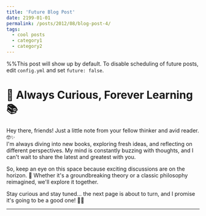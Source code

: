 ```yaml
---
title: 'Future Blog Post'
date: 2199-01-01
permalink: /posts/2012/08/blog-post-4/
tags:
  - cool posts
  - category1
  - category2
---
```


%%This post will show up by default. To disable scheduling of future posts, edit `config.yml` and set `future: false`. 
# 🌟 Always Curious, Forever Learning 📚

Hey there, friends! Just a little note from your fellow thinker and avid reader. 🤓✨  
I'm always diving into new books, exploring fresh ideas, and reflecting on different perspectives. My mind is constantly buzzing with thoughts, and I can't wait to share the latest and greatest with you.

So, keep an eye on this space because exciting discussions are on the horizon. 🌅 Whether it's a groundbreaking theory or a classic philosophy reimagined, we'll explore it together.

Stay curious and stay tuned... the next page is about to turn, and I promise it's going to be a good one! 📖💡

---
